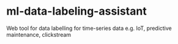# ml-data-labeling-assistant
Web tool for data labelling for time-series data e.g. IoT, predictive maintenance, clickstream 
